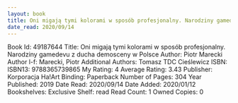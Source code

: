 ```yaml
---
layout: book
title: Oni migają tymi kolorami w sposób profesjonalny. Narodziny gamedevu z ducha demosceny w Polsce
date_read: 2020/09/14
---
```


Book Id: 49187644
Title: Oni migają tymi kolorami w sposób profesjonalny. Narodziny gamedevu z ducha demosceny w Polsce
Author: Piotr Marecki
Author l-f: Marecki, Piotr
Additional Authors: Tomasz TDC Cieślewicz
ISBN: 
ISBN13: 9788365739865
My Rating: 4
Average Rating: 3.43
Publisher: Korporacja Ha!Art
Binding: Paperback
Number of Pages: 304
Year Published: 2019
Date Read: 2020/09/14
Date Added: 2020/01/12
Bookshelves: 
Exclusive Shelf: read
Read Count: 1
Owned Copies: 0

